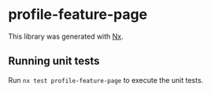 # profile-feature-page

This library was generated with [Nx](https://nx.dev).

## Running unit tests

Run `nx test profile-feature-page` to execute the unit tests.
